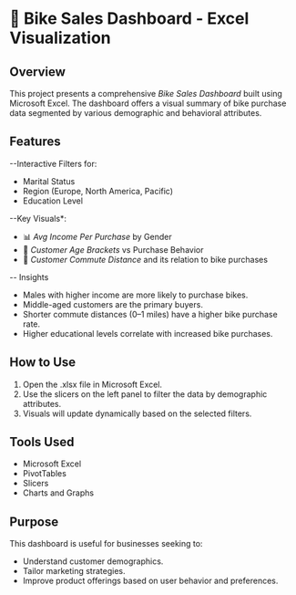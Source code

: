 # 🚴 Bike Sales Dashboard - Excel Visualization

## Overview
This project presents a comprehensive *Bike Sales Dashboard* built using Microsoft Excel. 
The dashboard offers a visual summary of bike purchase data segmented by various demographic and behavioral attributes.

## Features
--Interactive Filters for:
  * Marital Status
  * Region (Europe, North America, Pacific)
  * Education Level

    
--Key Visuals*:
  * 📊 *Avg Income Per Purchase* by Gender
  * 👥 *Customer Age Brackets* vs Purchase Behavior
  * 🚗 *Customer Commute Distance* and its relation to bike purchases


-- Insights
* Males with higher income are more likely to purchase bikes.
* Middle-aged customers are the primary buyers.
* Shorter commute distances (0–1 miles) have a higher bike purchase rate.
* Higher educational levels correlate with increased bike purchases.


## How to Use
1. Open the .xlsx file in Microsoft Excel.
2. Use the slicers on the left panel to filter the data by demographic attributes.
3. Visuals will update dynamically based on the selected filters.


## Tools Used
* Microsoft Excel
* PivotTables
* Slicers
* Charts and Graphs

## Purpose
This dashboard is useful for businesses seeking to:
* Understand customer demographics.
* Tailor marketing strategies.
* Improve product offerings based on user behavior and preferences.

